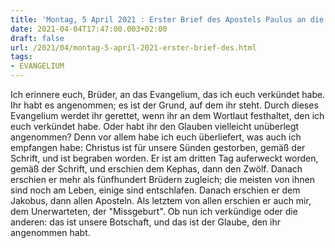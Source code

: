 ```yaml
---
title: 'Montag, 5 April 2021 : Erster Brief des Apostels Paulus an die Korinther 15,1-8.11.'
date: 2021-04-04T17:47:00.003+02:00
draft: false
url: /2021/04/montag-5-april-2021-erster-brief-des.html
tags: 
- EVANGELIUM
---
```


Ich erinnere euch, Brüder, an das Evangelium, das ich euch verkündet habe. Ihr habt es angenommen; es ist der Grund, auf dem ihr steht. Durch dieses Evangelium werdet ihr gerettet, wenn ihr an dem Wortlaut festhaltet, den ich euch verkündet habe. Oder habt ihr den Glauben vielleicht unüberlegt angenommen? Denn vor allem habe ich euch überliefert, was auch ich empfangen habe: Christus ist für unsere Sünden gestorben, gemäß der Schrift, und ist begraben worden. Er ist am dritten Tag auferweckt worden, gemäß der Schrift, und erschien dem Kephas, dann den Zwölf. Danach erschien er mehr als fünfhundert Brüdern zugleich; die meisten von ihnen sind noch am Leben, einige sind entschlafen. Danach erschien er dem Jakobus, dann allen Aposteln. Als letztem von allen erschien er auch mir, dem Unerwarteten, der "Missgeburt". Ob nun ich verkündige oder die anderen: das ist unsere Botschaft, und das ist der Glaube, den ihr angenommen habt.